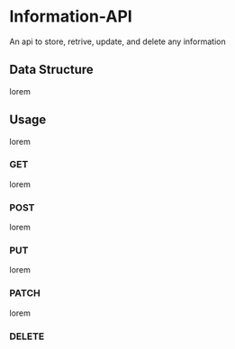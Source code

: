 # Information-API
An api to store, retrive, update, and delete any information

## Data Structure
lorem

## Usage
lorem

### GET
lorem

### POST
lorem

### PUT
lorem

### PATCH
lorem

### DELETE
